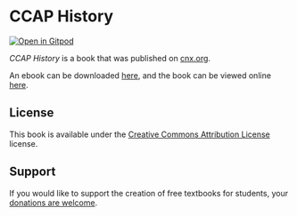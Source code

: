 # CCAP History

[![Open in Gitpod](https://gitpod.io/button/open-in-gitpod.svg)](https://gitpod.io/from-referrer/)

_CCAP History_ is a book that was published on [cnx.org](https://cnx.org/).

An ebook can be downloaded [here](https://github.com/cnx-user-books/cnxbook-ccap-history/releases/latest), and the book can be viewed online [here](https://github.com/cnx-user-books/cnxbook-ccap-history/releases/latest).

## License
This book is available under the [Creative Commons Attribution License](./LICENSE) license.

## Support
If you would like to support the creation of free textbooks for students, your [donations are welcome](https://riceconnect.rice.edu/donation/support-openstax-banner).
